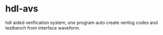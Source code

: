 # hdl-avs
  hdl  aided verification system, one program auto create verilog codes and testbench from interface waveform.
